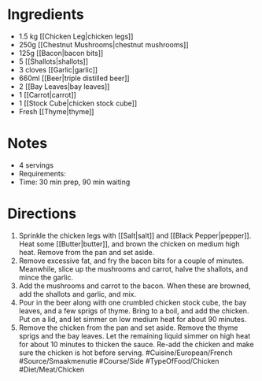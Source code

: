 # Ingredients
- 1.5 kg [[Chicken Leg|chicken legs]]
- 250g [[Chestnut Mushrooms|chestnut mushrooms]]
- 125g [[Bacon|bacon bits]]
- 5 [[Shallots|shallots]]
- 3 cloves [[Garlic|garlic]]
- 660ml [[Beer|triple distilled beer]]
- 2 [[Bay Leaves|bay leaves]]
- 1 [[Carrot|carrot]]
- 1 [[Stock Cube|chicken stock cube]]
- Fresh [[Thyme|thyme]]
# Notes
- 4 servings
- Requirements:
- Time: 30 min prep, 90 min waiting
# Directions
1. Sprinkle the chicken legs with [[Salt|salt]] and [[Black Pepper|pepper]]. Heat some [[Butter|butter]], and brown the chicken on medium high heat. Remove from the pan and set aside.
2. Remove excessive fat, and fry the bacon bits for a couple of minutes. Meanwhile, slice up the mushrooms and carrot, halve the shallots, and mince the garlic.
3. Add the mushrooms and carrot to the bacon. When these are browned, add the shallots and garlic, and mix.
4. Pour in the beer along with one crumbled chicken stock cube, the bay leaves, and a few sprigs of thyme. Bring to a boil, and add the chicken. Put on a lid, and let simmer on low medium heat for about 90 minutes.
5. Remove the chicken from the pan and set aside. Remove the thyme sprigs and the bay leaves. Let the remaining liquid simmer on high heat for about 10 minutes to thicken the sauce. Re-add the chicken and make sure the chicken is hot before serving.
#Cuisine/European/French #Source/Smaakmenutie #Course/Side #TypeOfFood/Chicken #Diet/Meat/Chicken 